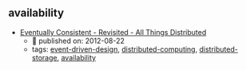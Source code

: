 availability 
---
* [Eventually Consistent - Revisited - All Things Distributed](https://www.allthingsdistributed.com/2008/12/eventually_consistent.html)
    * :calendar: published on: 2012-08-22
    * tags: [event-driven-design](../tags/event-driven-design.md), [distributed-computing](../tags/distributed-computing.md), [distributed-storage](../tags/distributed-storage.md), [availability](../tags/availability.md)
